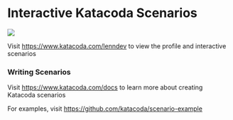 # Interactive Katacoda Scenarios

[![](http://shields.katacoda.com/katacoda/lenndev/count.svg)](https://www.katacoda.com/lenndev "Get your profile on Katacoda.com")

Visit https://www.katacoda.com/lenndev to view the profile and interactive scenarios

### Writing Scenarios
Visit https://www.katacoda.com/docs to learn more about creating Katacoda scenarios

For examples, visit https://github.com/katacoda/scenario-example
